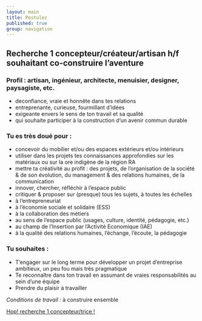 ```yaml
---
layout: main
title: Postulez
published: true
group: navigation
---
```


## Recherche 1 concepteur/créateur/artisan h/f souhaitant co-construire l’aventure

### Profil : artisan, ingénieur, architecte, menuisier, designer, paysagiste, etc.

 - deconfiance, vraie et honnête dans tes relations
 - entreprenante, curieuse, fourmillant d’idées
 - exigeante envers le sens de ton travail et sa qualité
 - qui souhaite participer à la construction d’un avenir commun durable

### Tu es très doué pour :

 - concevoir du mobilier et/ou des espaces extérieurs et/ou intérieurs
 - utiliser dans les projets tes connaissances approfondies sur les matériaux ou sur la  ore indigène de la région RA
 - mettre ta créativité au profit : des projets, de l’organisation de la société
& de son évolution, du management & des relations humaines, de la communication
 - innover, chercher, réfléchir à l’espace public
 - critiquer & proposer sur (presque) tous les sujets, à toutes les échelles
 - à l’entrepreneuriat
 - à l’économie sociale et solidaire (ESS)
 - à la collaboration des métiers
 - au sens de l’espace public (usages, culture, identité, pédagogie, etc.)
 - au champ de l’Insertion par l’Activité Economique (IAE)
 - à la qualité des relations humaines, l’échange, l’écoute, la pédagogie

### Tu souhaites :
 - T’engager sur le long terme pour développer un projet d’entreprise ambitieux, un peu fou mais très pragmatique
 - Te reconnaître dans ton travail en assumant de vraies responsabilités au sein d’une équipe
 - Prendre du plaisir à travailler

*Conditions de travail :* à construire ensemble

<p class="center">
  <a href="assets/pdf/hop-durable_recherche_concepteur_2.pdf" class="button">Hop! recherche 1 concepteur/trice ! </a>
</p>